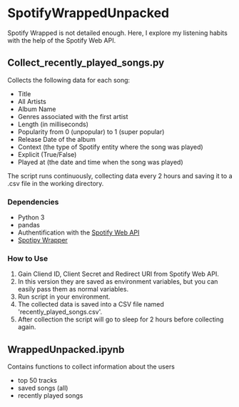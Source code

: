 # SpotifyWrappedUnpacked
Spotify Wrapped is not detailed enough. Here, I explore my listening habits with the help of the Spotify Web API.

## Collect_recently_played_songs.py
Collects the following data for each song:
- Title
- All Artists
- Album Name
- Genres associated with the first artist
- Length (in milliseconds)
- Popularity from 0 (unpopular) to 1 (super popular)
- Release Date of the album
- Context (the type of Spotify entity where the song was played)
- Explicit (True/False)
- Played at (the date and time when the song was played)

The script runs continuously, collecting data every 2 hours and saving it to a .csv file in the working directory.

### Dependencies
- Python 3
- pandas
- Authentification with the [Spotify Web API](https://developer.spotify.com/documentation/web-api)
- [Spotipy Wrapper](https://spotipy.readthedocs.io/en/2.22.1/)

### How to Use
1. Gain Cliend ID, Client Secret and Redirect URI from Spotify Web API.
2. In this version they are saved as environment variables, but you can easily pass them as normal variables.
3. Run script in your environment.
4. The collected data is saved into a CSV file named 'recently_played_songs.csv'.
5. After collection the script will go to sleep for 2 hours before collecting again.


## WrappedUnpacked.ipynb
Contains functions to collect information about the users
- top 50 tracks
- saved songs (all)
- recently played songs
